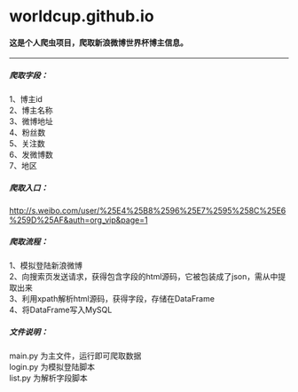 # worldcup.github.io
#### 这是个人爬虫项目，爬取新浪微博世界杯博主信息。

---
##### 爬取字段： 
1、博主id  
2、博主名称  
3、微博地址  
4、粉丝数  
5、关注数  
6、发微博数  
7、地区

##### 爬取入口：
http://s.weibo.com/user/%25E4%25B8%2596%25E7%2595%258C%25E6%259D%25AF&auth=org_vip&page=1

##### 爬取流程：  
1、模拟登陆新浪微博  
2、向搜索页发送请求，获得包含字段的html源码，它被包装成了json，需从中提取出来  
3、利用xpath解析html源码，获得字段，存储在DataFrame  
4、将DataFrame写入MySQL

##### 文件说明：  
main.py 为主文件，运行即可爬取数据  
login.py 为模拟登陆脚本  
list.py 为解析字段脚本
